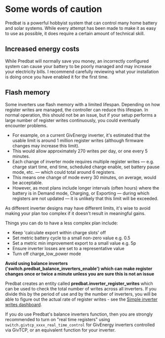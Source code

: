 # Some words of caution

Predbat is a powerful hobbyist system that can control many home battery and solar systems. While every attempt has been made to make it as easy to use as possible, it does require a certain amount of technical skill.

## Increased energy costs

While Predbat will normally save you money, an incorrectly configured system can cause your battery to be poorly managed and may increase your electricity bills. I recommend carefully reviewing what your installation is doing once you have enabled it
for the first time.

## Flash memory

Some inverters use flash memory with a limited lifespan. Depending on how register writes are managed, the controller can reduce this lifespan. In normal operation, this should not be an issue, but if your setup performs a large number of register
writes continuously, you could eventually encounter problems.

- For example, on a current GivEnergy inverter, it's estimated that the usable limit is around 1 million register writes (although firmware changes may increase this limit).
- This would allow approximately 270 writes per day, or one every 5 minutes.
- Each change of inverter mode requires multiple register writes — e.g. charge start time, end time, scheduled charge enable, set battery pause mode, etc. — which could total around 6 registers.
- This means one change of mode every 30 minutes, on average, would be acceptable.
- However, as most plans include longer intervals (often hours) where the battery is in Demand mode, Charging, or Exporting — during which registers are not updated — it is unlikely that this limit will be exceeded.

As different inverter designs may have different limits, it's wise to avoid making your plan too complex if it doesn't result in meaningful gains.

Things you can do to have a less complex plan include:

- Keep 'calculate export within charge slots' off
- Set metric battery cycle to a small non-zero value e.g. 0.5
- Set a metric min improvement export to a small value e.g. 5p
- Ensure inverter losses are set to a representative value
- Turn off charge_low_power mode

**Avoid using balance inverters ('switch.predbat_balance_inverters_enable') which can make register changes once or twice a minute unless you are sure this is not an issue**

Predbat creates an entity called **predbat.inverter_register_writes** which can be used to check the total number of writes across all inverters. If you divide this by the period of use
and by the number of inverters, you will be able to figure out the actual rate of register writes - see the [Simple inverter writes dashboard](output-data.md#inverter-data).

If you do use Predbat's balance inverters function, then you are strongly recommended to turn on "real time registers" using `switch.givtcp_xxxx_real_time_control` for GivEnergy inverters controlled via GivTCP, or an equivalent function for your inverter.
